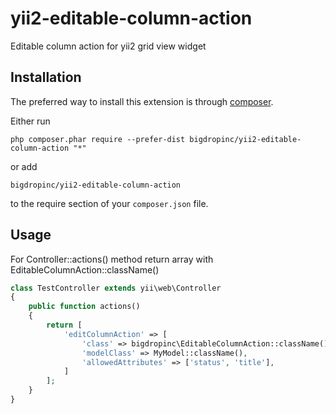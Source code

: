 # yii2-editable-column-action
Editable column action for yii2 grid view widget

Installation
------------
The preferred way to install this extension is through [composer](http://getcomposer.org/download/).

Either run

```
php composer.phar require --prefer-dist bigdropinc/yii2-editable-column-action "*"
```

or add

```
bigdropinc/yii2-editable-column-action
```

to the require section of your `composer.json` file.


Usage
-----

For Controller::actions() method return array with EditableColumnAction::className()

```php
class TestController extends yii\web\Controller
{
    public function actions()
    {
        return [
            'editColumnAction' => [
                'class' => bigdropinc\EditableColumnAction::className(),
                'modelClass' => MyModel::className(),
                'allowedAttributes' => ['status', 'title'],
            ]
        ];
    }
}
```
